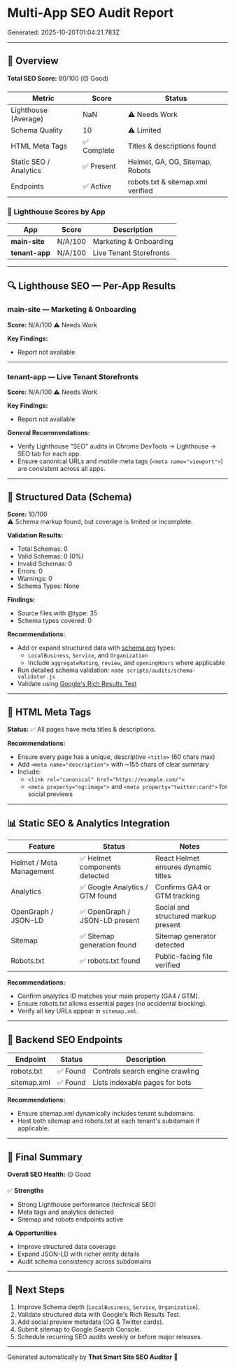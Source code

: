 # Multi-App SEO Audit Report
Generated: 2025-10-20T01:04:21.783Z

---

## 🧭 Overview
**Total SEO Score:** 80/100 (🟡 Good)

| Metric | Score | Status |
|---------|-------|--------|
| Lighthouse (Average) | NaN | ⚠️ Needs Work |
| Schema Quality | 10 | ⚠️ Limited |
| HTML Meta Tags | ✅ Complete | Titles & descriptions found |
| Static SEO / Analytics | ✅ Present | Helmet, GA, OG, Sitemap, Robots |
| Endpoints | ✅ Active | robots.txt & sitemap.xml verified |

### 📱 Lighthouse Scores by App

| App | Score | Description |
|-----|-------|-------------|
| **main-site** | N/A/100 | Marketing & Onboarding |
| **tenant-app** | N/A/100 | Live Tenant Storefronts |

---

## 🔍 Lighthouse SEO — Per-App Results

### main-site — Marketing & Onboarding
**Score:** N/A/100 ⚠️ Needs Work

**Key Findings:**
- Report not available

---

### tenant-app — Live Tenant Storefronts
**Score:** N/A/100 ⚠️ Needs Work

**Key Findings:**
- Report not available


**General Recommendations:**
- Verify Lighthouse "SEO" audits in Chrome DevTools → Lighthouse → SEO tab for each app.  
- Ensure canonical URLs and mobile meta tags (`<meta name="viewport">`) are consistent across all apps.

---

## 🧩 Structured Data (Schema)
**Score:** 10/100  
⚠️ Schema markup found, but coverage is limited or incomplete.


**Validation Results:**
- Total Schemas: 0
- Valid Schemas: 0 (0%)
- Invalid Schemas: 0
- Errors: 0
- Warnings: 0
- Schema Types: None


**Findings:**
- Source files with @type: 35
- Schema types covered: 0

**Recommendations:**
- Add or expand structured data with [schema.org](https://schema.org/) types:  
  - `LocalBusiness`, `Service`, and `Organization`  
  - Include `aggregateRating`, `review`, and `openingHours` where applicable  
- Run detailed schema validation: `node scripts/audits/schema-validator.js`
- Validate using [Google's Rich Results Test](https://search.google.com/test/rich-results)

---

## 🧱 HTML Meta Tags
**Status:** ✅ All pages have meta titles & descriptions.

**Recommendations:**
- Ensure every page has a unique, descriptive `<title>` (60 chars max)  
- Add `<meta name="description">` with ~155 chars of clear summary  
- Include:
  - `<link rel="canonical" href="https://example.com/">`
  - `<meta property="og:image">` and `<meta property="twitter:card">` for social previews

---

## 📊 Static SEO & Analytics Integration
| Feature | Status | Notes |
|----------|--------|-------|
| Helmet / Meta Management | ✅ Helmet components detected | React Helmet ensures dynamic titles |
| Analytics | ✅ Google Analytics / GTM found | Confirms GA4 or GTM tracking |
| OpenGraph / JSON-LD | ✅ OpenGraph / JSON-LD present | Social and structured markup present |
| Sitemap | ✅ Sitemap generation found | Sitemap generator detected |
| Robots.txt | ✅ robots.txt found | Public-facing file verified |

**Recommendations:**
- Confirm analytics ID matches your main property (GA4 / GTM).  
- Ensure robots.txt allows essential pages (no accidental blocking).  
- Verify all key URLs appear in `sitemap.xml`.

---

## 🔗 Backend SEO Endpoints
| Endpoint | Status | Description |
|-----------|--------|-------------|
| robots.txt | ✅ Found | Controls search engine crawling |
| sitemap.xml | ✅ Found | Lists indexable pages for bots |

**Recommendations:**
- Ensure sitemap.xml dynamically includes tenant subdomains.  
- Host both sitemap and robots.txt at each tenant's subdomain if applicable.

---

## 🧾 Final Summary
**Overall SEO Health:** 🟡 Good

✅ **Strengths**
- Strong Lighthouse performance (technical SEO)
- Meta tags and analytics detected
- Sitemap and robots endpoints active

⚠️ **Opportunities**
- Improve structured data coverage
- Expand JSON-LD with richer entity details
- Audit schema consistency across subdomains

---

## 🚀 Next Steps
1. Improve Schema depth (`LocalBusiness`, `Service`, `Organization`).  
2. Validate structured data with Google's Rich Results Test.  
3. Add social preview metadata (OG & Twitter cards).  
4. Submit sitemap to Google Search Console.  
5. Schedule recurring SEO audits weekly or before major releases.

---

Generated automatically by **That Smart Site SEO Auditor** 🧠
